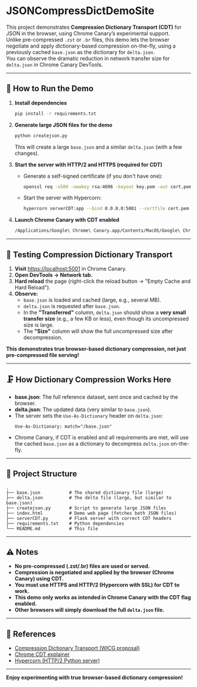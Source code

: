 # JSONCompressDictDemoSite

This project demonstrates **Compression Dictionary Transport (CDT)** for JSON in the browser, using Chrome Canary’s experimental support.  
Unlike pre-compressed `.zst` or `.br` files, this demo lets the browser negotiate and apply dictionary-based compression on-the-fly, using a previously cached `base.json` as the dictionary for `delta.json`.  
You can observe the dramatic reduction in network transfer size for `delta.json` in Chrome Canary DevTools.

---

## 🚀 How to Run the Demo

1. **Install dependencies**
    ```sh
    pip install -r requirements.txt
    ```

2. **Generate large JSON files for the demo**
    ```sh
    python createjson.py
    ```
    This will create a large `base.json` and a similar `delta.json` (with a few changes).

3. **Start the server with HTTP/2 and HTTPS (required for CDT)**
    - Generate a self-signed certificate (if you don't have one):
      ```sh
      openssl req -x509 -newkey rsa:4096 -keyout key.pem -out cert.pem -days 365 -nodes -subj "/CN=localhost"
      ```
    - Start the server with Hypercorn:
      ```sh
      hypercorn serverCDT:app --bind 0.0.0.0:5001 --certfile cert.pem --keyfile key.pem
      ```

4. **Launch Chrome Canary with CDT enabled**
    ```sh
    /Applications/Google\ Chrome\ Canary.app/Contents/MacOS/Google\ Chrome\ Canary --enable-features=CompressionDictionaryTransport
    ```

---

## 🧪 Testing Compression Dictionary Transport

1. **Visit** [https://localhost:5001](https://localhost:5001) in Chrome Canary.
2. **Open DevTools → Network tab.**
3. **Hard reload** the page (right-click the reload button → "Empty Cache and Hard Reload").
4. **Observe:**
    - `base.json` is loaded and cached (large, e.g., several MB).
    - `delta.json` is requested after `base.json`.
    - In the **"Transferred"** column, `delta.json` should show a **very small transfer size** (e.g., a few KB or less), even though its uncompressed size is large.
    - The **"Size"** column will show the full uncompressed size after decompression.

**This demonstrates true browser-based dictionary compression, not just pre-compressed file serving!**

---

## 🗜️ How Dictionary Compression Works Here

- **base.json**: The full reference dataset, sent once and cached by the browser.
- **delta.json**: The updated data (very similar to `base.json`).
- The server sets the `Use-As-Dictionary` header on `delta.json`:
  ```
  Use-As-Dictionary: match="/base.json"
  ```
- Chrome Canary, if CDT is enabled and all requirements are met, will use the cached `base.json` as a dictionary to decompress `delta.json` on-the-fly.

---

## 📄 Project Structure

```
.
├── base.json           # The shared dictionary file (large)
├── delta.json          # The delta file (large, but similar to base.json)
├── createjson.py       # Script to generate large JSON files
├── index.html          # Demo web page (fetches both JSON files)
├── serverCDT.py        # Flask server with correct CDT headers
├── requirements.txt    # Python dependencies
└── README.md           # This file
```

---

## ⚠️ Notes

- **No pre-compressed (.zst/.br) files are used or served.**
- **Compression is negotiated and applied by the browser (Chrome Canary) using CDT.**
- **You must use HTTPS and HTTP/2 (Hypercorn with SSL) for CDT to work.**
- **This demo only works as intended in Chrome Canary with the CDT flag enabled.**
- **Other browsers will simply download the full `delta.json` file.**

---

## 📝 References

- [Compression Dictionary Transport (WICG proposal)](https://github.com/WICG/compression-dictionary-transport)
- [Chrome CDT explainer](https://github.com/WICG/compression-dictionary-transport/blob/main/explainer.md)
- [Hypercorn (HTTP/2 Python server)](https://pgjones.gitlab.io/hypercorn/)

---

**Enjoy experimenting with true browser-based dictionary compression!**